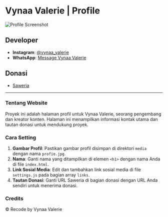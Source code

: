 # Vynaa Valerie | Profile

![Profile Screenshot](https://telegra.ph/file/e61c3edfd585f68b50a01.jpg)

## Developer

- **Instagram**: [@vynaa_valerie](https://instagram.com/vynaa_valerie)
- **WhatsApp**: [Message Vynaa Valerie](https://wa.me/message/2MOJNXNC45Y5E1)

## Donasi

- [Saweria](https://saweria.co/vynaabot)

---

### Tentang Website

Proyek ini adalah halaman profil untuk Vynaa Valerie, seorang pengembang dan kreator konten. Halaman ini menampilkan informasi kontak utama dan tautan donasi untuk mendukung proyek.

### Cara Setting

1. **Gambar Profil**: Pastikan gambar profil disimpan di direktori `media` dengan nama `profie.jpg`.
2. **Nama**: Ganti nama yang ditampilkan di elemen `<h1>` dengan nama Anda di file `index.html`.
3. **Link Sosial Media**: Edit dan tambahkan link sosial media di file `settings.js` pada bagian array `links`.
4. **Tautan Donasi**: Ganti URL Saweria di bagian donasi dengan URL Anda sendiri untuk menerima donasi.

### Credits

© Recode by Vynaa Valerie
